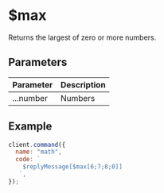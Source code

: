 # $max

Returns the largest of zero or more numbers.

## Parameters

| Parameter | Description |
| --------- | ----------- |
| ...number | Numbers     |

## Example

```js
client.command({
  name: "math",
  code: `
    $replyMessage[$max[6;7;8;0]]
   `,
});
```

